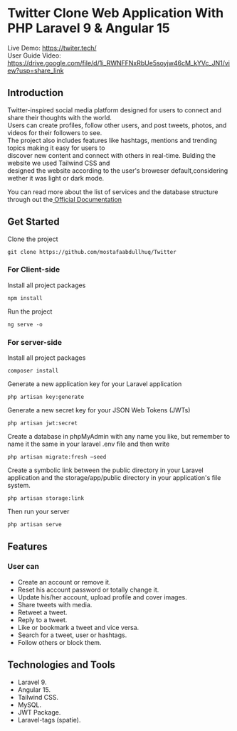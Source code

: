 <p align="center">
 <h1>Twitter Clone Web Application With PHP Laravel 9 & Angular 15
 </h1>
</p>

Live Demo: https://twiter.tech/ </br>
User Guide Video: https://drive.google.com/file/d/1i_RWNFFNxRbUe5soyjw46cM_kYVc_JN1/view?usp=share_link

## Introduction
Twitter-inspired social media platform designed for users to connect and share their thoughts with the world.</br> Users can create profiles, follow other users, and post tweets, photos, and videos for their followers to see.</br> The project also includes features like hashtags, mentions and trending topics making it easy for users to </br>  discover new content and connect with others in real-time. 
Bulding the website we used Tailwind CSS  and </br> designed the website according to the user's broweser default,considering wether it was light or dark mode.</br>

You can read more about the list of services and the database structure through out the<a href="https://github.com/mostafaabdullhuq/Twitter/blob/main/Twitter%20Clone%20Documentation.pdf"> Official Documentation</a>


## Get Started
Clone the project
 ```
 git clone https://github.com/mostafaabdullhuq/Twitter
 ``` 
 ### For Client-side 
 
Install all project packages
```
npm install
```
Run the project 
```
ng serve -o
```

### For server-side

Install all project packages
```
composer install
```

Generate a new application key for your Laravel application
```
php artisan key:generate
```

Generate a new secret key for your JSON Web Tokens (JWTs)
```
php artisan jwt:secret
```

Create a database in phpMyAdmin with any name you like, but remember to name it the same in your laravel .env file and then write
```
php artisan migrate:fresh —seed
```

Create a symbolic link between the public directory in your Laravel application and the storage/app/public directory in your application's file system.
```
php artisan storage:link
```

Then run your server
```
php artisan serve
```


## Features
### User can
<ul>
 <li>	Create an account or remove it.</li>
 <li>Reset his account password or totally change it.</li>
<li>	Update his/her account, upload profile and cover images.</li>
<li> Share tweets with media.</li>
<li>	Retweet a tweet.</li>
<li>	Reply to a tweet.</li>
<li>	Like or bookmark a tweet and vice versa.</li>
<li> Search for a tweet, user or hashtags. </li>
<li>	Follow others or block them.</li>
</ul>

## Technologies and Tools 
<ul>
  <li> Laravel 9.</li>
  <li> Angular 15.</li>
  <li> Tailwind CSS.</li>
  <li>	MySQL.</li>
  <li>	JWT Package.</li>
  <li>	Laravel-tags (spatie).</li>
</ul>





